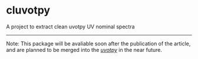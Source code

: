 # cluvotpy
A project to extract clean uvotpy UV nominal spectra

---
Note: This package will be avaliable soon after the publication of the article, and are planned to be merged into the [_uvotpy_](https://github.com/PaulKuin/uvotpy) in the near future.
